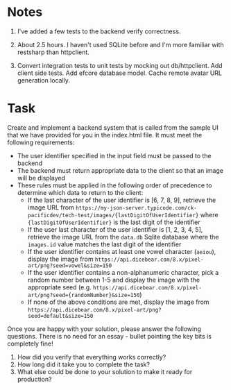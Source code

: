 
# Notes

1. I've added a few tests to the backend verify correctness.

2. About 2.5 hours. I haven't used SQLite before and I'm more familiar with restsharp than httpclient.

3. Convert integration tests to unit tests by mocking out db/httpclient.
Add client side tests. 
Add efcore database model.
Cache remote avatar URL generation locally.






# Task

Create and implement a backend system that is called from the sample UI that we have provided for you in the index.html file. It must meet the following requirements:

- The user identifier specified in the input field must be passed to the backend
- The backend must return appropriate data to the client so that an image will be displayed
- These rules must be applied in the following order of precedence to determine which data to return to the client:
    - If the last character of the user identifier is [6, 7, 8, 9], retrieve the image URL from `https://my-json-server.typicode.com/ck-pacificdev/tech-test/images/{lastDigitOfUserIdentifier}` where `{lastDigitOfUserIdentifier}` is the last digit of the identifier
    - If the user last character of the user identifier is [1, 2, 3, 4, 5], retrieve the image URL from the `data.db` Sqlite database where the `images.id` value matches the last digit of the identifier
    - If the user identifier contains at least one vowel character (`aeiou`), display the image from `https://api.dicebear.com/8.x/pixel-art/png?seed=vowel&size=150`
    - If the user identifier contains a non-alphanumeric character, pick a random number between 1-5 and display the image with the appropriate seed (e.g. `https://api.dicebear.com/8.x/pixel-art/png?seed={randomNumber}&size=150`)
    - If none of the above conditions are met, display the image from `https://api.dicebear.com/8.x/pixel-art/png?seed=default&size=150`

Once you are happy with your solution, please answer the following questions. There is no need for an essay - bullet pointing the key bits is completely fine!

1. How did you verify that everything works correctly?
2. How long did it take you to complete the task?
3. What else could be done to your solution to make it ready for production?

